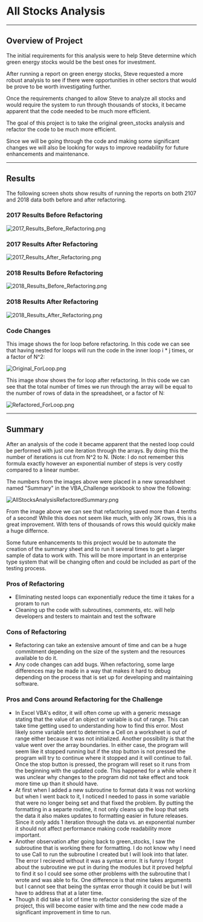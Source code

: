 # All Stocks Analysis

---
## Overview of Project
The initial requirements for this analysis were to help Steve determine which green energy stocks would be the best ones for investment.

After running a report on green energy stocks, Steve requested a more robust analysis to see if there were opportunities in other sectors that would be prove to be worth investigating further.

Once the requirements changed to allow Steve to analyze all stocks and would require the system to run through thousands of stocks, it became apparent that the code needed to be much more efficient.

The goal of this project is to take the original green_stocks analysis and refactor the code to be much more efficient.

Since we will be going through the code and making some significant changes we will also be looking for ways to improve readability for future enhancements and maintenance.

---
## Results

The following screen shots show results of running the reports on both 2107 and 2018 data both before and after refactoring.

### 2017 Results Before Refactoring

![2017_Results_Before_Refactoring.png](./Resources/2017_Results_Before_Refactoring.png)

### 2017 Results After Refactoring

![2017_Results_After_Refactoring.png](./Resources/2017_Results_After_Refactoring.png)

### 2018 Results Before Refactoring

![2018_Results_Before_Refactoring.png](./Resources/2018_Results_Before_Refactoring.png)

### 2018 Results After Refactoring

![2018_Results_After_Refactoring.png](./Resources/2018_Results_After_Refactoring.png)

### Code Changes
This image shows the for loop before refactoring. In this code we can see that having nested for loops will run the code in the inner loop i * j times, or a factor of N^2:

![Original_ForLoop.png](./Resources/Original_ForLoop.png)

This image show shows the for loop after refactoring. In this code we can see that the total number of times we run through the array will be equal to the number of rows of data in the spreadsheet, or a factor of N:

![Refactored_ForLoop.png](./Resources/Refactored_ForLoop.png)

---
## Summary

After an analysis of the code it became apparent that the nested loop could be performed with just one iteration through the arrays. By doing this the number of iterations is cut from N^2 to N. (Note: I do not remember this formula exactly however an exponential number of steps is very costly compared to a linear number.

The numbers from the images above were placed in a new spreadsheet named "Summary" in the VBA_Challenge workbook to show the following:

![AllStocksAnalysisRefactoredSummary.png](./Resources/AllStocksAnalysisRefactoredSummary.png)

From the image above we can see that refactoring saved more than 4 tenths of a second! While this does not seem like much, with only 3K rows, this is a great improvement.  With tens of thousands of rows this would quickly make a huge differnce.

Some future enhancements to this project would be to automate the creation of the summary sheet and to run it several times to get a larger sample of data to work with. This will be more important in an enterprise type system that will be changing often and could be included as part of the testing process.

### Pros of Refactoring
- Eliminating nested loops can exponentially reduce the time it takes for a proram to run
- Cleaning up the code with subroutines, comments, etc. will help developers and testers to maintain and test the software

### Cons of Refactoring
- Refactoring can take an extensive amount of time and can be a huge commitment depending on the size of the system and the resources available to do it.
- Any code changes can add bugs. When refactoring, some large differences may be made in a way that makes it hard to debug depending on the process that is set up for developing and maintaining software.

### Pros and Cons around Refactoring for the Challenge
- In Excel VBA's editor, it will often come up with a generic message stating that the value of an object or variable is out of range.  This can take time getting used to understanding how to find this error. Most likely some variable sent to determine a Cell on a worksheet is out of range either because it was not initialized. Another possibility is that the value went over the array boundaries.  In either case, the program will seem like it stopped running but if the stop button is not pressed the program will try to continue where it stopped and it will continue to fail. Once the stop button is pressed, the program will reset so it runs from the beginning with the updated code. This happened for a while where it was unclear why changes to the program did not take effect and took more time up than it should have.
- At first when I added a new subroutine to format data it was not working but when I went back to it, I noticed I needed to pass in some variable that were no longer being set and that fixed the problem.  By putting the formatting in a separte routine, it not only cleans up the loop that sets the data it also makes updates to formatting easier in future releases.  Since it only adds 1 iteration through the data vs. an exponential number it should not affect performance making code readability more important.
- Another observation after going back to green_stocks, I saw the subroutine that is working there for formatting.  I do not know why I need to use Call to run the subroutine I created but I will look into that later. The error I recieved without it was a syntax error. It is funny I forgot about the subroutine we put in during the modules but it proved helpful to find it so I could see some other problems with the subroutine that I wrote and was able to fix. One difference is that mine takes arguments but I cannot see that being the syntax error though it could be but I will have to address that at a later time.
- Though it did take a lot of time to refactor considering the size of the project, this will become easier with time and the new code made a significant improvement in time to run.
